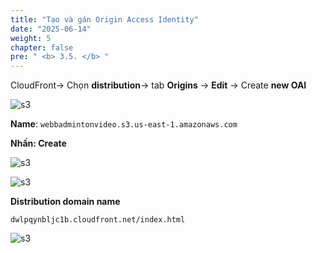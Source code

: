 ```yaml
---
title: "Tạo và gán Origin Access Identity"
date: "2025-06-14"
weight: 5
chapter: false
pre: " <b> 3.5. </b> "
---
```

CloudFront-> Chọn **distribution**-> tab **Origins** -> **Edit** -> Create **new OAI**

![s3](/images/3.connect/13.png)

**Name**: ``webbadmintonvideo.s3.us-east-1.amazonaws.com``

**Nhấn: Create**

![s3](/images/3.connect/14.png)

![s3](/images/3.connect/15.png)

**Distribution domain name**

``dwlpqynbljc1b.cloudfront.net/index.html ``

![s3](/images/3.connect/16.png)
